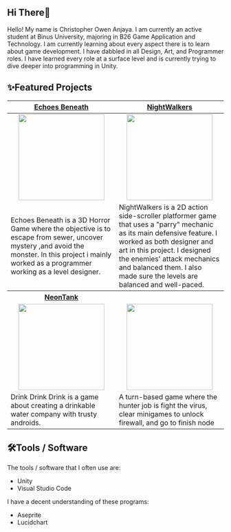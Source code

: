 ## Hi There👋
Hello! My name is Christopher Owen Anjaya. I am currently an active student at Binus University, majoring in B26 Game Application and Technology. I am currently learning about every aspect there is to learn about game development. I have dabbled in all Design, Art, and Programmer roles. I have learned every role at a surface level and is currently trying to dive deeper into programming in Unity.


## ✨Featured Projects
<table>
    <tr>
      <th width="500px" align="center"> <a href="https://github.com/Redacted-Studio/HorrorGame">Echoes Beneath</th>
      <th width="500px" align="center"> <a href="https://github.com/817r/LegionGoJam">NightWalkers</th>
    </tr>
  <tbody>
  <tr width="500px" align="center">
  <td><img src="https://github.com/user-attachments/assets/50d90b91-a025-40c3-97e9-b4ec1b483c39"
height="200px"></td>
  <td><img src="https://github.com/user-attachments/assets/3d852ab0-cb17-45fa-ba10-9cecc6d1563c" height="200px"></td>
  </tr>
  
  <tr width="500px">
    <td>Echoes Beneath is a 3D Horror Game where the objective is to escape from sewer, uncover mystery ,and avoid the monster. In this project i mainly worked as a programmer working as a level designer.</td>
    <td>NightWalkers is a 2D action side-scroller platformer game that uses a "parry" mechanic as its main defensive feature. I worked as both designer and art in this project. I designed the enemies' attack mechanics and balanced them. I also made sure the levels are balanced and well-paced.</td>
  </tr>
  <tr>
    <th width="500px"> <a href="">NeonTank</th>
    <th width="500px"> <a href=""></th>
  </tr>
      
  <tr width="500px" align="center">
    <td><img src="" height="200px"></td>
    <td><img src="" height="200px"></td>
  </tr>
    
  <tr width="500px">
      <td>Drink Drink Drink is a game about creating a drinkable water company with trusty androids.</td>
      <td>A turn-based game where the hunter job is fight the virus, clear minigames to unlock firewall, and go to finish node</td>
  </tr>
  </tbody>
</table>

## 🛠️Tools / Software
The tools / software that I often use are:
- Unity
- Visual Studio Code

I have a decent understanding of these programs:
- Aseprite
- Lucidchart
